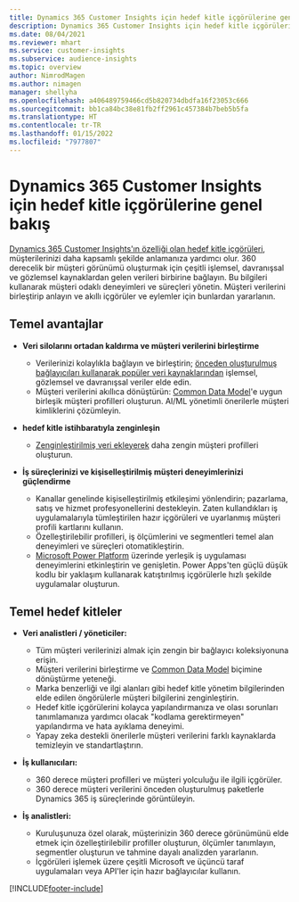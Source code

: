 ```yaml
---
title: Dynamics 365 Customer Insights için hedef kitle içgörülerine genel bakış
description: Dynamics 365 Customer Insights için hedef kitle içgörülerine genel bakış.
ms.date: 08/04/2021
ms.reviewer: mhart
ms.service: customer-insights
ms.subservice: audience-insights
ms.topic: overview
author: NimrodMagen
ms.author: nimagen
manager: shellyha
ms.openlocfilehash: a406489759466cd5b820734dbdfa16f23053c666
ms.sourcegitcommit: bb1ca84bc38e81fb2ff2961c457384b7beb5b5fa
ms.translationtype: HT
ms.contentlocale: tr-TR
ms.lasthandoff: 01/15/2022
ms.locfileid: "7977807"
---
```

# <a name="audience-insights-for-dynamics-365-customer-insights-overview"></a>Dynamics 365 Customer Insights için hedef kitle içgörülerine genel bakış

[Dynamics 365 Customer Insights'ın özelliği olan hedef kitle içgörüleri](https://dynamics.microsoft.com/ai/customer-insights/audience-insights-capability/), müşterilerinizi daha kapsamlı şekilde anlamanıza yardımcı olur. 360 derecelik bir müşteri görünümü oluşturmak için çeşitli işlemsel, davranışsal ve gözlemsel kaynaklardan gelen verileri birbirine bağlayın. Bu bilgileri kullanarak müşteri odaklı deneyimleri ve süreçleri yönetin. Müşteri verilerini birleştirip anlayın ve akıllı içgörüler ve eylemler için bunlardan yararlanın.

## <a name="main-benefits"></a>Temel avantajlar 

- **Veri silolarını ortadan kaldırma ve müşteri verilerini birleştirme**

  - Verilerinizi kolaylıkla bağlayın ve birleştirin; [önceden oluşturulmuş bağlayıcıları kullanarak popüler veri kaynaklarından](data-sources.md) işlemsel, gözlemsel ve davranışsal veriler elde edin.
  - Müşteri verilerini akıllıca dönüştürün: [Common Data Model](/common-data-model/)'e uygun birleşik müşteri profilleri oluşturun. AI/ML yönetimli önerilerle müşteri kimliklerini çözümleyin.

- **hedef kitle istihbaratıyla zenginleşin**

  - [Zenginleştirilmiş veri ekleyerek](enrichment-hub.md) daha zengin müşteri profilleri oluşturun.  

- **İş süreçlerinizi ve kişiselleştirilmiş müşteri deneyimlerinizi güçlendirme**

  - Kanallar genelinde kişiselleştirilmiş etkileşimi yönlendirin; pazarlama, satış ve hizmet profesyonellerini destekleyin. Zaten kullandıkları iş uygulamalarıyla tümleştirilen hazır içgörüleri ve uyarlanmış müşteri profili kartlarını kullanın.
  - Özelleştirilebilir profilleri, iş ölçümlerini ve segmentleri temel alan deneyimleri ve süreçleri otomatikleştirin.
  - [Microsoft Power Platform](https://powerplatform.microsoft.com/) üzerinde yerleşik iş uygulaması deneyimlerini etkinleştirin ve genişletin. Power Apps'ten güçlü düşük kodlu bir yaklaşım kullanarak katıştırılmış içgörülerle hızlı şekilde uygulamalar oluşturun.  

## <a name="key-audiences"></a>Temel hedef kitleler

- **Veri analistleri / yöneticiler:**

  - Tüm müşteri verilerinizi almak için zengin bir bağlayıcı koleksiyonuna erişin.
  - Müşteri verilerini birleştirme ve [Common Data Model](/common-data-model/) biçimine dönüştürme yeteneği.
  - Marka benzerliği ve ilgi alanları gibi hedef kitle yönetim bilgilerinden elde edilen öngörülerle müşteri bilgilerini zenginleştirin.
  - Hedef kitle içgörülerini kolayca yapılandırmanıza ve olası sorunları tanımlamanıza yardımcı olacak "kodlama gerektirmeyen" yapılandırma ve hata ayıklama deneyimi.
  - Yapay zeka destekli önerilerle müşteri verilerini farklı kaynaklarda temizleyin ve standartlaştırın.  

- **İş kullanıcıları:**

  - 360 derece müşteri profilleri ve müşteri yolculuğu ile ilgili içgörüler.
  - 360 derece müşteri verilerini önceden oluşturulmuş paketlerle Dynamics 365 iş süreçlerinde görüntüleyin.

- **İş analistleri:**

  - Kuruluşunuza özel olarak, müşterinizin 360 derece görünümünü elde etmek için özelleştirilebilir profiller oluşturun, ölçümler tanımlayın, segmentler oluşturun ve tahmine dayalı analizden yararlanın.  
  - İçgörüleri işlemek üzere çeşitli Microsoft ve üçüncü taraf uygulamaları veya API'ler için hazır bağlayıcılar kullanın.

[!INCLUDE[footer-include](../includes/footer-banner.md)]